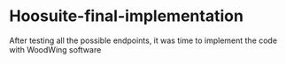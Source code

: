 # Hoosuite-final-implementation
After testing all the possible endpoints, it was time to implement the code with WoodWing software
